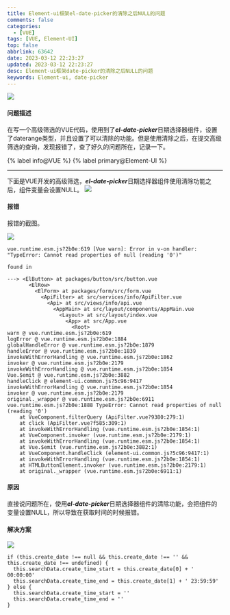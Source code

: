 ```yaml
---
title: Element-ui框架el-date-picker的清除之后NULL的问题
comments: false
categories:
  - [VUE]
tags: [VUE, Element-UI]
top: false
abbrlink: 63642
date: 2023-03-12 22:23:27
updated: 2023-03-12 22:23:27
desc: Element-ui框架date-picker的清除之后NULL的问题
keywords: Element-ui, date-picker
---
```



![](/images/article_vue2.jpg)

#### 问题描述

在写一个高级筛选的VUE代码，使用到了***el-date-picker***日期选择器组件，设置了daterange类型，并且设置了可以清除的功能。但是使用清除之后，在提交高级筛选的查询，发现报错了，查了好久的问题所在，记录一下。

{% label info@VUE %} {% label primary@Element-UI %}

<!--more-->
<hr />

下面是VUE开发的高级筛选，***el-date-picker***日期选择器组件使用清除功能之后，组件变量会设置NULL。
![](xuanze.pic.jpg)

#### 报错

报错的截图。

![](error.pic.jpg)

```
vue.runtime.esm.js?2b0e:619 [Vue warn]: Error in v-on handler: "TypeError: Cannot read properties of null (reading '0')"

found in

---> <ElButton> at packages/button/src/button.vue
       <ElRow>
         <ElForm> at packages/form/src/form.vue
           <ApiFilter> at src/services/info/ApiFilter.vue
             <Api> at src/views/info/api.vue
               <AppMain> at src/layout/components/AppMain.vue
                 <Layout> at src/layout/index.vue
                   <App> at src/App.vue
                     <Root>
warn @ vue.runtime.esm.js?2b0e:619
logError @ vue.runtime.esm.js?2b0e:1884
globalHandleError @ vue.runtime.esm.js?2b0e:1879
handleError @ vue.runtime.esm.js?2b0e:1839
invokeWithErrorHandling @ vue.runtime.esm.js?2b0e:1862
invoker @ vue.runtime.esm.js?2b0e:2179
invokeWithErrorHandling @ vue.runtime.esm.js?2b0e:1854
Vue.$emit @ vue.runtime.esm.js?2b0e:3882
handleClick @ element-ui.common.js?5c96:9417
invokeWithErrorHandling @ vue.runtime.esm.js?2b0e:1854
invoker @ vue.runtime.esm.js?2b0e:2179
original._wrapper @ vue.runtime.esm.js?2b0e:6911
vue.runtime.esm.js?2b0e:1888 TypeError: Cannot read properties of null (reading '0')
    at VueComponent.filterQuery (ApiFilter.vue?9380:279:1)
    at click (ApiFilter.vue?f585:309:1)
    at invokeWithErrorHandling (vue.runtime.esm.js?2b0e:1854:1)
    at VueComponent.invoker (vue.runtime.esm.js?2b0e:2179:1)
    at invokeWithErrorHandling (vue.runtime.esm.js?2b0e:1854:1)
    at Vue.$emit (vue.runtime.esm.js?2b0e:3882:1)
    at VueComponent.handleClick (element-ui.common.js?5c96:9417:1)
    at invokeWithErrorHandling (vue.runtime.esm.js?2b0e:1854:1)
    at HTMLButtonElement.invoker (vue.runtime.esm.js?2b0e:2179:1)
    at original._wrapper (vue.runtime.esm.js?2b0e:6911:1)
```
#### 原因

直接说问题所在，使用***el-date-picker***日期选择器组件的清除功能，会把组件的变量设置NULL，所以导致在获取时间的时候报错。


#### 解决方案

![](i.jpg)
```
if (this.create_date !== null && this.create_date !== '' && this.create_date !== undefined) {
  this.searchData.create_time_start = this.create_date[0] + ' 00:00:00'
  this.searchData.create_time_end = this.create_date[1] + ' 23:59:59'
} else {
  this.searchData.create_time_start = ''
  this.searchData.create_time_end = ''
}
```
